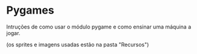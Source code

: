 # Pygames
Intruções de como usar o módulo pygame e como ensinar uma máquina a jogar.

(os sprites e imagens usadas estão na pasta "Recursos")
